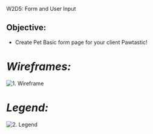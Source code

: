 W2D5: Form and User Input
## Objective:
- Create Pet Basic form page for your client Pawtastic! 

## 
# *Wireframes:*

![1. Wireframe](https://github.com/daler-bobojanov/pawtastic_form/blob/master/wireframe/Web%201920%20%E2%80%93%201.png)
## 

# *Legend:*
![2. Legend](https://github.com/daler-bobojanov/pawtastic_form/blob/master/wireframe/Web%201920%20%E2%80%93%202.png)

